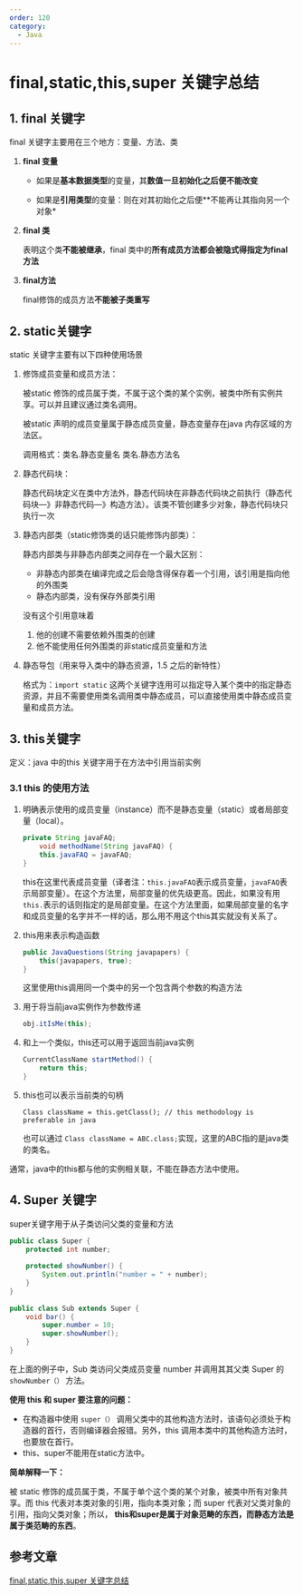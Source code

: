 ```yaml
---
order: 120
category:
  - Java
---
```


#  final,static,this,super 关键字总结

## 1. final 关键字

final 关键字主要用在三个地方：变量、方法、类

1. **final 变量**

   - 如果是**基本数据类型**的变量，其**数值一旦初始化之后便不能改变**

   - 如果是**引用类型**的变量：则在对其初始化之后便**不能再让其指向另一个对象*

2. **final 类**

   表明这个类**不能被继承**，final 类中的**所有成员方法都会被隐式得指定为final方法**

3. **final方法**

   final修饰的成员方法**不能被子类重写**

## 2. static关键字

static 关键字主要有以下四种使用场景

1. 修饰成员变量和成员方法：

   被static 修饰的成员属于类，不属于这个类的某个实例，被类中所有实例共享。可以并且建议通过类名调用。

   被static 声明的成员变量属于静态成员变量，静态变量存在java 内存区域的方法区。

   调用格式：类名.静态变量名 类名.静态方法名

2. 静态代码块：

   静态代码块定义在类中方法外，静态代码块在非静态代码块之前执行（静态代码块—》非静态代码—》构造方法）。该类不管创建多少对象，静态代码块只执行一次

3. 静态内部类（static修饰类的话只能修饰内部类）：

   静态内部类与非静态内部类之间存在一个最大区别：

   - 非静态内部类在编译完成之后会隐含得保存着一个引用，该引用是指向他的外围类
   - 静态内部类，没有保存外部类引用

   没有这个引用意味着

   1. 他的创建不需要依赖外围类的创建
   2. 他不能使用任何外围类的非static成员变量和方法

4. 静态导包（用来导入类中的静态资源，1.5 之后的新特性）

   格式为：`import static` 这两个关键字连用可以指定导入某个类中的指定静态资源，并且不需要使用类名调用类中静态成员，可以直接使用类中静态成员变量和成员方法。

## 3. this关键字

定义：java 中的this 关键字用于在方法中引用当前实例

### 3.1 this 的使用方法

1. 明确表示使用的成员变量（instance）而不是静态变量（static）或者局部变量（local）。

   ```java
   private String javaFAQ;
       void methodName(String javaFAQ) {
       this.javaFAQ = javaFAQ;
   }
   ```

   this在这里代表成员变量（译者注：`this.javaFAQ`表示成员变量，`javaFAQ`表示局部变量）。在这个方法里，局部变量的优先级更高。因此，如果没有用`this.`表示的话则指定的是局部变量。在这个方法里面，如果局部变量的名字和成员变量的名字并不一样的话，那么用不用这个this其实就没有关系了。

2. this用来表示构造函数

   ```java
   public JavaQuestions(String javapapers) {
       this(javapapers, true);
   }
   ```

   这里使用this调用同一个类中的另一个包含两个参数的构造方法

3. 用于将当前java实例作为参数传递

   ```java
   obj.itIsMe(this);
   ```

4. 和上一个类似，this还可以用于返回当前java实例

   ```java
   CurrentClassName startMethod() {
       return this;
   }
   ```

5. this也可以表示当前类的句柄

   ```
   Class className = this.getClass(); // this methodology is preferable in java
   ```

   也可以通过 `Class className = ABC.class;`实现，这里的ABC指的是java类的类名。

通常，java中的this都与他的实例相关联，不能在静态方法中使用。

## 4. Super 关键字

super关键字用于从子类访问父类的变量和方法

```java
public class Super {
    protected int number;
     
    protected showNumber() {
        System.out.println("number = " + number);
    }
}
 
public class Sub extends Super {
    void bar() {
        super.number = 10;
        super.showNumber();
    }
}
```

在上面的例子中，Sub 类访问父类成员变量 number 并调用其其父类 Super 的 `showNumber（）` 方法。

**使用 this 和 super 要注意的问题：**

- 在构造器中使用 `super（）` 调用父类中的其他构造方法时，该语句必须处于构造器的首行，否则编译器会报错。另外，this 调用本类中的其他构造方法时，也要放在首行。
- this、super不能用在static方法中。

**简单解释一下：**

被 static 修饰的成员属于类，不属于单个这个类的某个对象，被类中所有对象共享。而 this 代表对本类对象的引用，指向本类对象；而 super 代表对父类对象的引用，指向父类对象；所以， **this和super是属于对象范畴的东西，而静态方法是属于类范畴的东西**。

## 参考文章

[final,static,this,super 关键字总结](https://gitee.com/SnailClimb/JavaGuide/blob/master/docs/java/Basis/final%E3%80%81static%E3%80%81this%E3%80%81super.md#finalstaticthissuper-%E5%85%B3%E9%94%AE%E5%AD%97%E6%80%BB%E7%BB%93)

